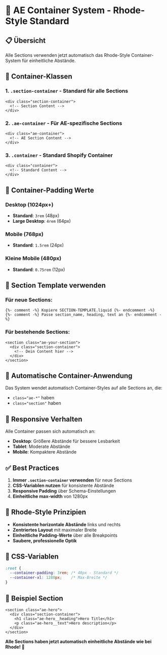 # 🎯 AE Container System - Rhode-Style Standard

## 📋 Übersicht
Alle Sections verwenden jetzt automatisch das Rhode-Style Container-System für einheitliche Abstände.

## 🔧 Container-Klassen

### 1. **`.section-container`** - Standard für alle Sections
```liquid
<div class="section-container">
  <!-- Section Content -->
</div>
```

### 2. **`.ae-container`** - Für AE-spezifische Sections
```liquid
<div class="ae-container">
  <!-- AE Section Content -->
</div>
```

### 3. **`.container`** - Standard Shopify Container
```liquid
<div class="container">
  <!-- Standard Content -->
</div>
```

## 📐 Container-Padding Werte

### Desktop (1024px+)
- **Standard**: `3rem` (48px)
- **Large Desktop**: `4rem` (64px)

### Mobile (768px)
- **Standard**: `1.5rem` (24px)

### Kleine Mobile (480px)
- **Standard**: `0.75rem` (12px)

## 🎨 Section Template verwenden

### Für neue Sections:
```liquid
{%- comment -%} Kopiere SECTION-TEMPLATE.liquid {%- endcomment -%}
{%- comment -%} Passe section_name, heading, text an {%- endcomment -%}
```

### Für bestehende Sections:
```liquid
<section class="ae-your-section">
  <div class="section-container">
    <!-- Dein Content hier -->
  </div>
</section>
```

## 🔄 Automatische Container-Anwendung

Das System wendet automatisch Container-Styles auf alle Sections an, die:
- `class="ae-*"` haben
- `class="section"` haben

## 📱 Responsive Verhalten

Alle Container passen sich automatisch an:
- **Desktop**: Größere Abstände für bessere Lesbarkeit
- **Tablet**: Moderate Abstände
- **Mobile**: Kompaktere Abstände

## ✅ Best Practices

1. **Immer `.section-container` verwenden** für neue Sections
2. **CSS-Variablen nutzen** für konsistente Abstände
3. **Responsive Padding** über Schema-Einstellungen
4. **Einheitliche max-width** von 1280px

## 🎯 Rhode-Style Prinzipien

- **Konsistente horizontale Abstände** links und rechts
- **Zentriertes Layout** mit maximaler Breite
- **Einheitliche Padding-Werte** über alle Breakpoints
- **Saubere, professionelle Optik**

## 🔧 CSS-Variablen

```css
:root {
  --container-padding: 3rem; /* 48px - Standard */
  --container-xl: 1280px;    /* Max-Breite */
}
```

## 📝 Beispiel Section

```liquid
<section class="ae-hero">
  <div class="section-container">
    <h1 class="ae-hero__heading">Hero Title</h1>
    <p class="ae-hero__text">Hero description</p>
  </div>
</section>
```

**Alle Sections haben jetzt automatisch einheitliche Abstände wie bei Rhode! 🎉**

